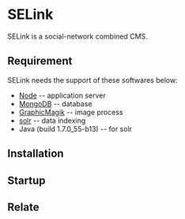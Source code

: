 # SELink

SELink is a social-network combined CMS.

## Requirement

SELink needs the support of these softwares below:
* [Node](http://nodejs.org/) -- application server
* [MongoDB](http://www.mongodb.org/) -- database
* [GraphicMagik](http://www.graphicsmagick.org/) -- image process
* [solr](http://lucene.apache.org/solr/) -- data indexing
* Java (build 1.7.0_55-b13) -- for solr

## Installation

## Startup

## Relate
